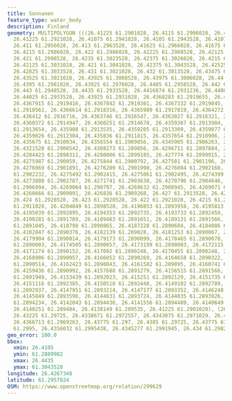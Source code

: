 ```yaml
---
title: Sonnanen
feature_type: water_body
description: Finland
geometry: MULTIPOLYGON (((26.41225 61.2901028, 26.4115 61.2906028, 26.412 61.2918528,
  26.41225 61.2921028, 26.41075 61.2941028, 26.4105 61.2943528, 26.41075 61.2951028,
  26.411 61.2956028, 26.413 61.2963528, 26.41625 61.2966028, 26.41675 61.2966028,
  26.4215 61.2986028, 26.422 61.2986028, 26.42225 61.2988528, 26.42125 61.2996028,
  26.421 61.2998528, 26.4235 61.3023528, 26.42375 61.3026028, 26.4215 61.3028528,
  26.42125 61.3031028, 26.421 61.3041028, 26.42375 61.3043528, 26.42525 61.3033528,
  26.42825 61.3033528, 26.431 61.3021028, 26.432 61.3013528, 26.43475 61.3021028,
  26.43525 61.3021028, 26.43925 61.3008528, 26.43975 61.3006028, 26.44 61.2998528,
  26.4395 61.2981028, 26.43925 61.2976028, 26.4405 61.2958528, 26.442 61.2956028,
  26.443 61.2948528, 26.4435 61.2933528, 26.4416874 61.2931236, 26.4408474 61.2931453,
  26.44025 61.2933528, 26.43925 61.2931028, 26.4368283 61.2919655, 26.4367993 61.2919503,
  26.4367915 61.2919416, 26.4367842 61.2919301, 26.4367332 61.2919045, 26.4366823
  61.2918561, 26.4366614 61.2918316, 26.4365989 61.2917819, 26.4364272 61.2916925,
  26.436412 61.2916716, 26.4363746 61.2916547, 26.4363027 61.2916321, 26.4360742 61.2915194,
  26.4360372 61.2914947, 26.4360251 61.2914678, 26.4359367 61.2913984, 26.4359102
  61.2913654, 26.435908 61.2913535, 26.4359205 61.2913309, 26.4359077 61.2913033,
  26.4359026 61.2912304, 26.435836 61.2911815, 26.4357654 61.2910906, 26.4356742 61.291029,
  26.435675 61.2910034, 26.4356554 61.2909856, 26.4345905 61.2906263, 26.4334504 61.2903091,
  26.4321528 61.2900542, 26.4308273 61.289856, 26.4296711 61.2897884, 26.4289871 61.2897958,
  26.4284423 61.2898311, 26.4280006 61.2899185, 26.427774 61.2899915, 26.4276549 61.2900275,
  26.4275987 61.290059, 26.4275844 61.2900792, 26.427581 61.2901196, 26.4275911 61.2901631,
  26.4276069 61.2901891, 26.4276209 61.2901998, 26.4276084 61.2902168, 26.4275947
  61.2902232, 26.4275492 61.2902415, 26.4275061 61.2902495, 26.4274399 61.2902508,
  26.4273808 61.2902787, 26.4271741 61.2903638, 26.4270796 61.2904646, 26.4269345
  61.2906994, 26.4269064 61.290797, 26.4269632 61.2908945, 26.4269071 61.2908994,
  26.4268666 61.2909091, 26.426836 61.2909268, 26.427 61.2913528, 26.42475 61.2923528,
  26.424 61.2928528, 26.423 61.2928528, 26.422 61.2921028, 26.4215 61.2918528, 26.42075
  61.2911028, 26.4204849 61.2898528, 26.4196853 61.2893958, 26.4195813 61.2893352,
  26.4195039 61.2892895, 26.4194353 61.2892735, 26.4193733 61.2892459, 26.419307 61.2892183,
  26.4190281 61.2891789, 26.4189463 61.2891651, 26.4189131 61.2891566, 26.4188356
  61.2891045, 26.418798 61.2890865, 26.4187228 61.2890684, 26.4184086 61.2890439,
  26.4182847 61.2890376, 26.4182139 61.289028, 26.4181253 61.2890067, 26.41807 61.2889982,
  26.4179904 61.2890014, 26.4179173 61.2890099, 26.4178465 61.2890078, 26.4177824
  61.2890003, 26.4174505 61.2890057, 26.4173199 61.2890003, 26.4172115 61.2890078,
  26.4171274 61.2890152, 26.417092 61.2890248, 26.4170455 61.2890248, 26.4169836 61.2890163,
  26.4168906 61.2890057, 26.4166052 61.2890269, 26.4164658 61.2890322, 26.4163463
  61.2890514, 26.4162423 61.2890843, 26.4161582 61.289095, 26.4160741 61.2890939,
  26.4159436 61.2890992, 26.4157688 61.2891279, 26.4156515 61.2891566, 26.4154324
  61.2891949, 26.4153439 61.2892023, 26.415251 61.2892129, 26.4151735 61.2892225,
  26.4151116 61.2892385, 26.4150518 61.2892448, 26.4149102 61.2892789, 26.4148748
  61.2892937, 26.4147951 61.2893214, 26.4147177 61.2893352, 26.4146248 61.2893426,
  26.4145849 61.2893596, 26.4144831 61.2893724, 26.4144035 61.2893926, 26.4143017
  61.2894234, 26.4142043 61.2894436, 26.4141556 61.2894489, 26.4140649 61.2894627,
  26.4140251 61.289484, 26.4138149 61.289535, 26.41225 61.2901028), (26.434 61.29825,
  26.43225 61.29725, 26.4338671 61.2972557, 26.4343075 61.2971029, 26.4357756 61.2970677,
  26.4366713 61.2969263, 26.43775 61.297, 26.4385 61.29725, 26.43775 61.299, 26.43675
  61.2995, 26.4356032 61.2995438, 26.4345277 61.2991945, 26.434 61.29825)))
geo_error: 100.0
bbox:
  xmin: 26.4105
  ymin: 61.2889982
  xmax: 26.4435
  ymax: 61.3043528
longitude: 26.4267348
latitude: 61.2957824
OSM: https://www.openstreetmap.org/relation/299629
---
```

